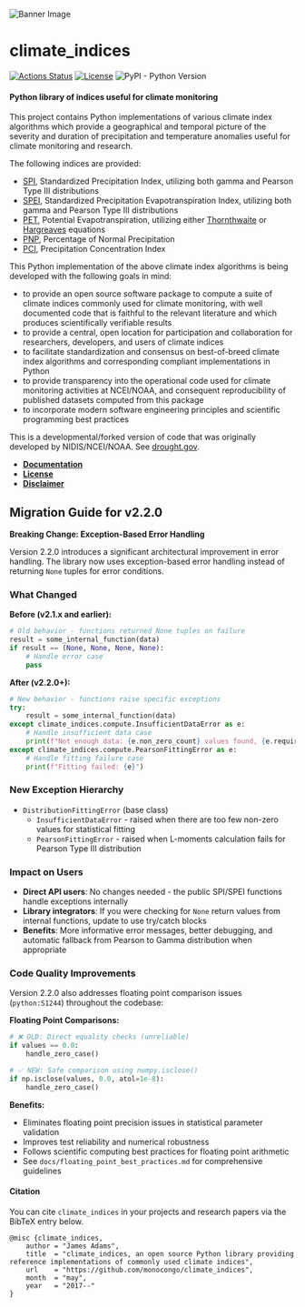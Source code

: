 ![Banner Image](assets/Global_Monthly_SPI.jpg)

# climate_indices

[//]: # ([![Coverage Status]&#40;https://coveralls.io/repos/github/monocongo/climate_indices/badge.svg?branch=master&#41;]&#40;https://coveralls.io/github/monocongo/climate_indices?branch=master&#41;)
[//]: # ([![Codacy Status]&#40;https://api.codacy.com/project/badge/Grade/48563cbc37504fc6aa72100370e71f58&#41;]&#40;https://www.codacy.com/app/monocongo/climate_indices?utm_source=github.com&amp;utm_medium=referral&amp;utm_content=monocongo/climate_indices&amp;utm_campaign=Badge_Grade&#41;)
[![Actions Status](https://github.com/monocongo/climate_indices/workflows/tests/badge.svg)](https://github.com/monocongo/climate_indices/actions)
[![License](https://img.shields.io/badge/License-BSD%203--Clause-green.svg)](https://opensource.org/licenses/BSD-3-Clause)
![PyPI - Python Version](https://img.shields.io/pypi/pyversions/climate-indices)

#### Python library of indices useful for climate monitoring

This project contains Python implementations of various climate index algorithms which provide
a geographical and temporal picture of the severity and duration of precipitation and temperature
anomalies useful for climate monitoring and research.

The following indices are provided:

- [SPI](https://climatedataguide.ucar.edu/climate-data/standardized-precipitation-index-spi),
  Standardized Precipitation Index, utilizing both gamma and Pearson Type III distributions
- [SPEI](https://www.researchgate.net/publication/252361460_The_Standardized_Precipitation-Evapotranspiration_Index_SPEI_a_multiscalar_drought_index),
  Standardized Precipitation Evapotranspiration Index, utilizing both gamma and Pearson Type III distributions
- [PET](https://www.ncdc.noaa.gov/monitoring-references/dyk/potential-evapotranspiration), Potential Evapotranspiration, utilizing either [Thornthwaite](http://dx.doi.org/10.2307/21073)
  or [Hargreaves](http://dx.doi.org/10.13031/2013.26773) equations
- [PNP](http://www.droughtmanagement.info/percent-of-normal-precipitation/),
  Percentage of Normal Precipitation
- [PCI](https://www.tandfonline.com/doi/abs/10.1111/J.0033-0124.1980.00300.X), Precipitation Concentration Index

This Python implementation of the above climate index algorithms is being developed
with the following goals in mind:

- to provide an open source software package to compute a suite of
  climate indices commonly used for climate monitoring, with well
  documented code that is faithful to the relevant literature and
  which produces scientifically verifiable results
- to provide a central, open location for participation and collaboration
  for researchers, developers, and users of climate indices
- to facilitate standardization and consensus on best-of-breed
  climate index algorithms and corresponding compliant implementations in Python
- to provide transparency into the operational code used for climate
  monitoring activities at NCEI/NOAA, and consequent reproducibility
  of published datasets computed from this package
- to incorporate modern software engineering principles and scientific programming
  best practices


This is a developmental/forked version of code that was originally developed by NIDIS/NCEI/NOAA. 
See [drought.gov](https://www.drought.gov/drought/python-climate-indices).

- [__Documentation__](https://climate-indices.readthedocs.io/en/latest/)
- [__License__](LICENSE)
- [__Disclaimer__](DISCLAIMER)

## Migration Guide for v2.2.0

**Breaking Change: Exception-Based Error Handling**

Version 2.2.0 introduces a significant architectural improvement in error handling. The library now uses exception-based error handling instead of returning `None` tuples for error conditions.

### What Changed

**Before (v2.1.x and earlier):**
```python
# Old behavior - functions returned None tuples on failure
result = some_internal_function(data)
if result == (None, None, None, None):
    # Handle error case
    pass
```

**After (v2.2.0+):**
```python
# New behavior - functions raise specific exceptions
try:
    result = some_internal_function(data)
except climate_indices.compute.InsufficientDataError as e:
    # Handle insufficient data case
    print(f"Not enough data: {e.non_zero_count} values found, {e.required_count} required")
except climate_indices.compute.PearsonFittingError as e:
    # Handle fitting failure case
    print(f"Fitting failed: {e}")
```

### New Exception Hierarchy

- `DistributionFittingError` (base class)
  - `InsufficientDataError` - raised when there are too few non-zero values for statistical fitting
  - `PearsonFittingError` - raised when L-moments calculation fails for Pearson Type III distribution

### Impact on Users

- **Direct API users**: No changes needed - the public SPI/SPEI functions handle exceptions internally
- **Library integrators**: If you were checking for `None` return values from internal functions, update to use try/catch blocks
- **Benefits**: More informative error messages, better debugging, and automatic fallback from Pearson to Gamma distribution when appropriate

### Code Quality Improvements

Version 2.2.0 also addresses floating point comparison issues (`python:S1244`) throughout the codebase:

**Floating Point Comparisons:**
```python
# ❌ OLD: Direct equality checks (unreliable)
if values == 0.0:
    handle_zero_case()

# ✅ NEW: Safe comparison using numpy.isclose()
if np.isclose(values, 0.0, atol=1e-8):
    handle_zero_case()
```

**Benefits:**
- Eliminates floating point precision issues in statistical parameter validation
- Improves test reliability and numerical robustness
- Follows scientific computing best practices for floating point arithmetic
- See `docs/floating_point_best_practices.md` for comprehensive guidelines

#### Citation
You can cite `climate_indices` in your projects and research papers via the BibTeX 
entry below.
```
@misc {climate_indices,
    author = "James Adams",
    title  = "climate_indices, an open source Python library providing reference implementations of commonly used climate indices",
    url    = "https://github.com/monocongo/climate_indices",
    month  = "may",
    year   = "2017--"
}
```
